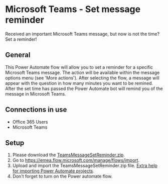 # Microsoft Teams - Set message reminder
Received an important Microsoft Teams message, but now is not the time? Set a reminder!

## General
This Power Automate flow will allow you to set a reminder for a specific Microsoft Teams message. The action will be available within the message options menu (see 'More actions'). After selecting the flow, a message will appear with the question in how many minutes you want to be remined. After the set time has passed the Power Automate bot will remind you of the message in Microsoft Teams.

## Connections in use
* Office 365 Users
* Microsoft Teams

## Setup
1. Please download the [TeamsMessageSetReminder.zip](/../../raw/main/TeamsMessageSetReminder.zip).
2. Go to https://emea.flow.microsoft.com/manage/flows/import.
3. Upload and import the TeamsMessageSetReminder.zip file. [Extra help for importing Power Automate projects](/../../../MrAutomate33/blob/main/files/CreateConnectionsInImport.md).
4. Don't forget to turn on the Power automate flow.
